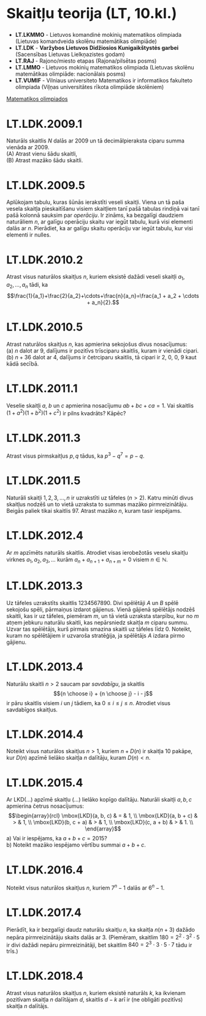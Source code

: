 # &nbsp;

<h1 style="font-size:28pt">Skaitļu teorija (LT, 10.kl.)</h1>

* **LT.LKMMO** - Lietuvos komandinė mokinių matematikos 
olimpiada (Lietuvas komandveida skolēnu matemātikas olimpiāde)
* <blue>**LT.LDK** - **Varžybos Lietuvos Didžiosios Kunigaikštystės garbei**
(Sacensības Lietuvas Lielkņazistes godam)</blue>  
* **LT.RAJ** - Rajono/miesto etapas (Rajona/pilsētas posms)  
* **LT.LMMO** - Lietuvos mokinių matematikos olimpiada (Lietuvas skolēnu
matemātikas olimpiāde: nacionālais posms)  
* **LT.VUMIF** - Vilniaus universiteto Matematikos ir 
informatikos fakulteto olimpiada (Viļņas universitātes 
rīkota olimpiāde skolēniem)

[Matematikos olimpiados](http://mif.vu.lt/matematikos-olimpiados/)




# <lo-sample/> LT.LDK.2009.1

Naturāls skaitlis $N$ dalās ar $2009$ un 
tā decimālpieraksta ciparu summa vienāda ar $2009$.  
(A) Atrast vienu šādu skaitli,  
(B) Atrast mazāko šādu skaitli.

<!--
The natural number $N$ is a multiple of $2009$ 
and the sum of its (decimal) digits
equals $2009$.  
(A) Find one such number.  
(B) Find the smallest such number.
-->

# <lo-sample/> LT.LDK.2009.5

Aplūkojam tabulu, kuras šūnās ierakstīti veseli skaitļi. 
Viena un tā paša vesela skaitļa pieskaitīšanu visiem skaitļiem tanī pašā
tabulas rindiņā vai tanī pašā kolonnā sauksim par *operāciju*. Ir zināms, 
ka bezgalīgi daudziem naturāliem $n$, ar galīgu operāciju skaitu var iegūt 
tabulu, kurā visi elementi dalās ar $n$. Pierādiet, ka ar galīgu skaitu operāciju 
var iegūt tabulu, kur visi elementi ir nulles.

<!--
Consider a table whose entries are integers. Adding a same integer to all entries on
a same row, or on a same column, is called an operation. It is given that, for infinitely
many positive integers $n$, one can obtain, through a finite number of operations, a
table having all entries divisible by $n$. Prove that, through a finite number of
operations, one can obtain the table whose all entries are zeroes. 
-->

# <lo-sample/> LT.LDK.2010.2

Atrast visus naturālos skaitļus $n$, kuriem eksistē dažādi veseli skaitļi
$a_1,a_2,\ldots,a_n$ tādi, ka
$$\frac{1}{a_1}+\frac{2}{a_2}+\cdots+\frac{n}{a_n}=\frac{a_1 + a_2 + \cdots + a_n}{2}.$$

<!--
Find all positive integers $n$ for which there are distinct integer numbers
$a_1,a_2,\ldots,a_n$ such that
$$\frac{1}{a_1}+\frac{2}{a_2}+\cdots+\frac{n}{a_n}=\frac{a_1 + a_2 + \cdots + a_n}{2}.$$
-->



# <lo-sample/> LT.LDK.2010.5

Atrast naturālos skaitļus $n$, kas apmierina sekojošus divus nosacījumus:  
(a) $n$ dalot ar $9$, dalījums ir pozitīvs trīsciparu skaitlis, kuram 
ir vienādi cipari.  
(b) $n+36$ dalot ar $4$, dalījums ir četrciparu skaitlis, tā cipari 
ir $2$, $0$, $0$, $9$ kaut kādā secībā.

<!--
Find positive integers $n$ that satisfy the following two conditions:  
(a) the quotient obtained when $n$ is divided by $9$ is a positive three
digit number, that has equal digits.  
(b) the quotient obtained when $n + 36$ is divided by $4$ is a four digit
number, the digits beeing $2$, $0$, $0$, $9$ in some order.
-->


# <lo-sample/> LT.LDK.2011.1

Veselie skaitļi $a$, $b$ un $c$ apmierina nosacījumu
$ab + bc + ca = 1$. Vai skaitlis
$(1 + a^2)(1 + b^2)(1 + c^2)$ 
ir pilns kvadrāts? Kāpēc?

<!--
Integers $a$, $b$ and $c$ satisfy the condition 
$ab + bc + ca = 1$. Is it true that the
number $(1 + a^2)(1 + b^2)(1 + c^2)$ 
is a perfect square? Why?
-->


# <lo-sample/> LT.LDK.2011.3

Atrast visus pirmskaitļus $p, q$ tādus, ka 
$p^3 - q^7 = p-q$. 

<!--
Find all primes $p,q$ such that
$p^3 - q^7 = p-q$. 
-->


# <lo-sample/> LT.LDK.2011.5

Naturāli skaitļi $1,2,3,\ldots,n$ ir uzrakstīti uz tāfeles ($n > 2$). Katru 
minūti divus skaitļus nodzēš un to vietā uzraksta to summas mazāko pirmreizinātāju. 
Beigās paliek tikai skaitlis $97$. Atrast mazāko $n$, kuram tasir iespējams.

<!--
Positive integers $1,2,3,\ldots,n$ are written on a blackboard ($n > 2$). Every
minute two numbers are erased and the least prime divisor of their sum is
written. In the end only the number $97$ remains. Find the least $n$ for which it is
possible.
-->



# <lo-sample/> LT.LDK.2012.4

Ar $m$ apzīmēts naturāls skaitlis. Atrodiet visas ierobežotās 
veselu skaitļu virknes $a_1,a_2,a_3,\ldots$ kurām 
$a_n+a_{n+1}+a_{n+m} = 0$ visiem
$n \in \mathbb{N}$.

<!--
Let $m$ be a positive integer. Find all bounded sequences of
integers $a_1,a_2,a_3,\ldots$ for which $a_n+a_{n+1}+a_{n+m} = 0$ for all
$n \in \mathbb{N}$.
-->


# <lo-sample/> LT.LDK.2013.3

Uz tāfeles uzrakstīts skaitlis $1234567890$. Divi spēlētāji 
$A$ un $B$ spēlē sekojošu spēli, pārmaiņus izdarot gājienus.
Vienā gājienā spēlētājs nodzēš skaitli, kas ir uz tāfeles, piemēram $m$, 
un tā vietā uzraksta starpību, kur no $m$ atņem jebkuru 
naturālu skaitli, kas nepārsniedz skaitļa $m$ ciparu summu. 
Uzvar tas spēlētājs, kurš pirmais smazina skaitli uz tāfeles līdz $0$. 
Noteikt, kuram no spēlētājiem ir uzvaroša stratēģija, ja 
spēlētājs $A$ izdara pirmo gājienu.

<!--
The number $1234567890$ is written on the blackboard. Two
players $A$ and $B$ play the following game taking alternate moves.
In one move, a player erases the number which is written on the
blackboard, say, $m$, subtracts from $m$ any positive integer not
exceeding the sum of the digits of $m$ and writes the obtained
result instead of $m$. The first player who reduces the number
written on the blackboard to $0$ wins. Determine which of the
players has the winning strategy if the player $A$ makes the first
move.
-->


# <lo-sample/> LT.LDK.2013.4

Naturālu skaitli $n>2$ saucam par *savdabīgu*, ja skaitlis 
$${n \choose i} + {n \choose j} - i - j$$
ir pāru skaitlis visiem $i$ un $j$ tādiem, ka $0 \leq i \leq j \leq n$.
Atrodiet visus savdabīgos skaitļus.

<!--
A positive integer n > 2 is called peculiar if the number
$${n \choose i} + {n \choose j} - i - j$$
is even for all integers $i$ and $j$ such that $0 \leq i \leq j \leq n$.
Determine all peculiar numbers.
-->

# <lo-sample/> LT.LDK.2014.4

Noteikt visus naturālos skaitļus $n > 1$, kuriem $n+D(n)$ ir skaitļa
$10$ pakāpe, kur $D(n)$ apzīmē lielāko skaitļa $n$ dalītāju, kuram 
$D(n) < n$.

<!--
Determine all positive integers $n > 1$ for which $n+D(n)$ is a
power of $10$, where $D(n)$ denotes the largest integer divisor of
$n$ satisfying $D(n) < n$.
-->

# <lo-sample/> LT.LDK.2015.4

Ar $\mbox{LKD}(\ldots)$ apzīmē skaitļu
$(\ldots)$ lielāko kopīgo dalītāju. 
Naturāli skaitļi $a,b,c$ apmierina četrus nosacījumus:
$$\begin{array}{rcl}
\mbox{LKD}(a, b, c) & = & 1, \\
\mbox{LKD}(a, b + c) & > & 1, \\
\mbox{LKD}(b, c + a) & > & 1, \\
\mbox{LKD}(c, a + b) & > & 1. \\
\end{array}$$
a) Vai ir iespējams, ka $a + b + c = 2015$?  
b) Noteikt mazāko iespējamo vērtību summai $a+b+c$.

<!--
We denote by $\mbox{gcd}(\ldots)$ the greatest common divisor of the numbers in
$(\ldots)$. (For example, $\mbox{gcd}(4, 6, 8)=2$ and $\mbox{gcd}(12, 15)=3$.) Suppose that
positive integers $a,b,c$ satisfy the following four conditions:
$$\begin{array}{rcl}
gcd(a, b, c) & = & 1, \\
gcd(a, b + c) & > & 1, \\
gcd(b, c + a) & > & 1, \\
gcd(c, a + b) & > & 1. \\
\end{array}$$
a) Is it possible that $a + b + c = 2015$?  
b) Determine the minimum possible value that the sum $a+b+c$ can
take.
-->


# <lo-sample/> LT.LDK.2016.4

Noteikt visus naturālos skaitļus $n$, kuriem 
$7^n−1$ dalās ar $6^n−1$.

<!--
Determine all positive integers $n$ such that 
$7^n−1$ is divisible by $6^n−1$.
-->


# <lo-sample/> LT.LDK.2017.4

Pierādīt, ka ir bezgalīgi daudz naturālu skaitļu $n$, ka
skaitļa $n(n+3)$ dažādo nepāra pirmreizinātāju skaits dalās ar $3$. 
(Piemēram, skaitlim $180 = 2^2 \cdot 3^2 \cdot 5$ ir divi dažādi nepāru pirmreizinātāji, 
bet skaitlim 
$840 = 2^3 \cdot 3 \cdot 5 \cdot 7$ tādu ir trīs.)

<!--
Show that there are infinitely many positive integers $n$ such that the
number of distinct odd prime factors of $n(n + 3)$ is a multiple of $3$.
(For instance, $180 = 2^2 \cdot 3^2 \cdot 5$ has two distinct odd prime factors and
$840 = 2^3 \cdot 3 \cdot 5 \cdot 7$ has three.)
-->


# <lo-sample/> LT.LDK.2018.4

Atrast visus naturālos skaitļus $n$, kuriem eksistē naturāls $k$, ka 
ikvienam pozitīvam skaitļa $n$ dalītājam $d$, skaitlis $d-k$ arī ir
(ne obligāti pozitīvs) skaitļa $n$ dalītājs. 

<!--
Find all positive integers $n$ for which there exists a positive integer $k$
such that for every positive divisor $d$ of $n$, the number $d-k$ is also
a (not necessarily positive) divisor of $n$.
-->



